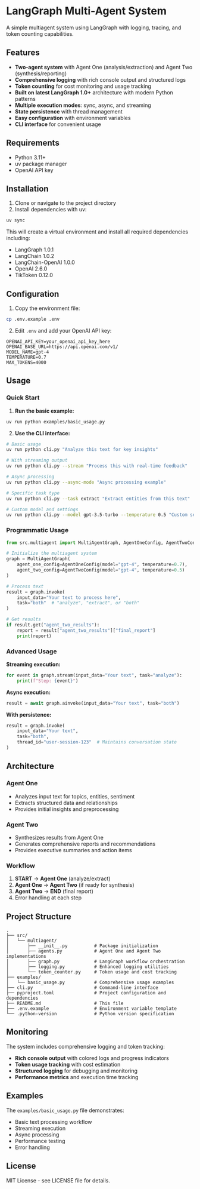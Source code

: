 # LangGraph Multi-Agent System

A simple multiagent system using LangGraph with logging, tracing, and token counting capabilities.

## Features

- **Two-agent system** with Agent One (analysis/extraction) and Agent Two (synthesis/reporting)
- **Comprehensive logging** with rich console output and structured logs
- **Token counting** for cost monitoring and usage tracking
- **Built on latest LangGraph 1.0+** architecture with modern Python patterns
- **Multiple execution modes**: sync, async, and streaming
- **State persistence** with thread management
- **Easy configuration** with environment variables
- **CLI interface** for convenient usage

## Requirements

- Python 3.11+
- uv package manager
- OpenAI API key

## Installation

1. Clone or navigate to the project directory
2. Install dependencies with uv:

```bash
uv sync
```

This will create a virtual environment and install all required dependencies including:
- LangGraph 1.0.1
- LangChain 1.0.2
- LangChain-OpenAI 1.0.0
- OpenAI 2.6.0
- TikToken 0.12.0

## Configuration

1. Copy the environment file:

```bash
cp .env.example .env
```

2. Edit `.env` and add your OpenAI API key:

```env
OPENAI_API_KEY=your_openai_api_key_here
OPENAI_BASE_URL=https://api.openai.com/v1/
MODEL_NAME=gpt-4
TEMPERATURE=0.7
MAX_TOKENS=4000
```

## Usage

### Quick Start

1. **Run the basic example:**

```bash
uv run python examples/basic_usage.py
```

2. **Use the CLI interface:**

```bash
# Basic usage
uv run python cli.py "Analyze this text for key insights"

# With streaming output
uv run python cli.py --stream "Process this with real-time feedback"

# Async processing
uv run python cli.py --async-mode "Async processing example"

# Specific task type
uv run python cli.py --task extract "Extract entities from this text"

# Custom model and settings
uv run python cli.py --model gpt-3.5-turbo --temperature 0.5 "Custom settings"
```

### Programmatic Usage

```python
from src.multiagent import MultiAgentGraph, AgentOneConfig, AgentTwoConfig

# Initialize the multiagent system
graph = MultiAgentGraph(
    agent_one_config=AgentOneConfig(model="gpt-4", temperature=0.7),
    agent_two_config=AgentTwoConfig(model="gpt-4", temperature=0.5)
)

# Process text
result = graph.invoke(
    input_data="Your text to process here",
    task="both"  # "analyze", "extract", or "both"
)

# Get results
if result.get("agent_two_results"):
    report = result["agent_two_results"]["final_report"]
    print(report)
```

### Advanced Usage

**Streaming execution:**
```python
for event in graph.stream(input_data="Your text", task="analyze"):
    print(f"Step: {event}")
```

**Async execution:**
```python
result = await graph.ainvoke(input_data="Your text", task="both")
```

**With persistence:**
```python
result = graph.invoke(
    input_data="Your text",
    task="both",
    thread_id="user-session-123"  # Maintains conversation state
)
```

## Architecture

### Agent One
- Analyzes input text for topics, entities, sentiment
- Extracts structured data and relationships
- Provides initial insights and preprocessing

### Agent Two
- Synthesizes results from Agent One
- Generates comprehensive reports and recommendations
- Provides executive summaries and action items

### Workflow
1. **START** → **Agent One** (analyze/extract)
2. **Agent One** → **Agent Two** (if ready for synthesis)
3. **Agent Two** → **END** (final report)
4. Error handling at each step

## Project Structure

```
.
├── src/
│   └── multiagent/
│       ├── __init__.py          # Package initialization
│       ├── agents.py            # Agent One and Agent Two implementations
│       ├── graph.py             # LangGraph workflow orchestration
│       ├── logging.py           # Enhanced logging utilities
│       └── token_counter.py     # Token usage and cost tracking
├── examples/
│   └── basic_usage.py           # Comprehensive usage examples
├── cli.py                       # Command-line interface
├── pyproject.toml               # Project configuration and dependencies
├── README.md                    # This file
├── .env.example                 # Environment variable template
└── .python-version              # Python version specification
```

## Monitoring

The system includes comprehensive logging and token tracking:

- **Rich console output** with colored logs and progress indicators
- **Token usage tracking** with cost estimation
- **Structured logging** for debugging and monitoring
- **Performance metrics** and execution time tracking

## Examples

The `examples/basic_usage.py` file demonstrates:
- Basic text processing workflow
- Streaming execution
- Async processing
- Performance testing
- Error handling

## License

MIT License - see LICENSE file for details.